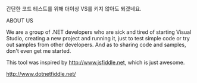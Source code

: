 간단한 코드 테스트를 위해 더이상 VS를 키지 않아도 되겠네요.

ABOUT US


We are a group of .NET developers who are sick and tired of starting Visual Studio, creating a new project and running it, just to test simple code or try out samples from other developers.  And as to sharing code and samples, don't even get me started.

This tool was inspired by http://www.jsfiddle.net, which is just awesome.

http://www.dotnetfiddle.net/